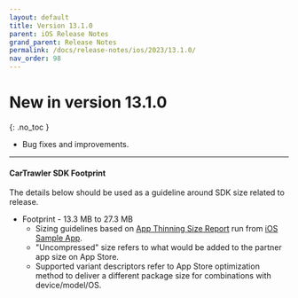 ```yaml
---
layout: default
title: Version 13.1.0
parent: iOS Release Notes
grand_parent: Release Notes
permalink: /docs/release-notes/ios/2023/13.1.0/
nav_order: 98
---
```


# New in version 13.1.0

{: .no_toc }

* Bug fixes and improvements.

---
#### CarTrawler SDK Footprint
The details below should be used as a guideline around SDK size related to release.
* Footprint - 13.3 MB to 27.3 MB
    * Sizing guidelines based on <a href="https://github.com/cartrawler/cartrawler.github.io/blob/master/ios-report.txt" target="_blank">App Thinning Size Report</a> run from <a href="https://github.com/cartrawler/cartrawler-ios-integration" target="_blank">iOS Sample App</a>.
    * "Uncompressed" size refers to what would be added to the partner app size on App Store.
    * Supported variant descriptors refer to App Store optimization method to deliver a different package size for combinations with device/model/OS.